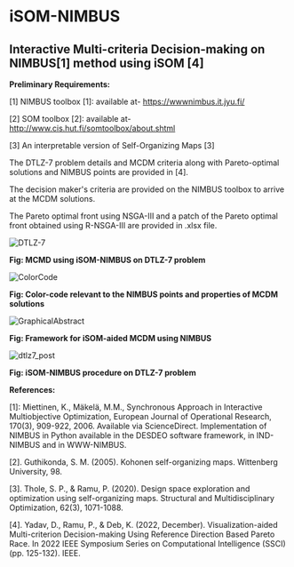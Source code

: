 # iSOM-NIMBUS
## Interactive Multi-criteria Decision-making on NIMBUS[1] method using iSOM [4]

**Preliminary Requirements:**

[1] NIMBUS toolbox [1]: available at- https://wwwnimbus.it.jyu.fi/

[2] SOM toolbox [2]: available at- http://www.cis.hut.fi/somtoolbox/about.shtml

[3] An interpretable version of Self-Organizing Maps [3]

The DTLZ-7 problem details and MCDM criteria along with Pareto-optimal solutions and NIMBUS points are provided in [4].

The decision maker's criteria are provided on the NIMBUS toolbox to arrive at the MCDM solutions.

The Pareto optimal front using NSGA-III and a patch of the Pareto optimal front obtained using R-NSGA-III are provided in .xlsx file. 


![DTLZ-7](https://github.com/deepanshuIITM/iSOM-NIMBUS/assets/137225940/3ee47f51-94eb-40e9-9417-aa0957757cf5)

**Fig: MCMD using iSOM-NIMBUS on DTLZ-7 problem**

![ColorCode](https://github.com/deepanshuIITM/iSOM-NIMBUS/assets/137225940/07b521a4-cadc-46ad-af26-91da0e10295f)

**Fig: Color-code relevant to the NIMBUS points and properties of MCDM solutions**


![GraphicalAbstract](https://github.com/deepanshuIITM/iSOM-NIMBUS/assets/137225940/ebf5553c-9cdf-4cda-b04a-6481451be450)

**Fig: Framework for iSOM-aided MCDM using NIMBUS**

![dtlz7_post](https://github.com/deepanshuIITM/iSOM-NIMBUS/assets/137225940/875a5417-bbce-4842-9208-469c1cf9f1fb)

**Fig: iSOM-NIMBUS procedure on DTLZ-7 problem**



**References:**

[1]: Miettinen, K., Mäkelä, M.M., Synchronous Approach in Interactive Multiobjective Optimization, European Journal of Operational Research, 170(3), 909-922, 2006. Available via ScienceDirect. 
Implementation of NIMBUS in Python available in the DESDEO software framework, in IND-NIMBUS and in WWW-NIMBUS.

[2]. Guthikonda, S. M. (2005). Kohonen self-organizing maps. Wittenberg University, 98.

[3]. Thole, S. P., & Ramu, P. (2020). Design space exploration and optimization using self-organizing maps. Structural and Multidisciplinary Optimization, 62(3), 1071-1088.

[4]. Yadav, D., Ramu, P., & Deb, K. (2022, December). Visualization-aided Multi-criterion Decision-making Using Reference Direction Based Pareto Race. In 2022 IEEE Symposium Series on Computational Intelligence (SSCI) (pp. 125-132). IEEE.
